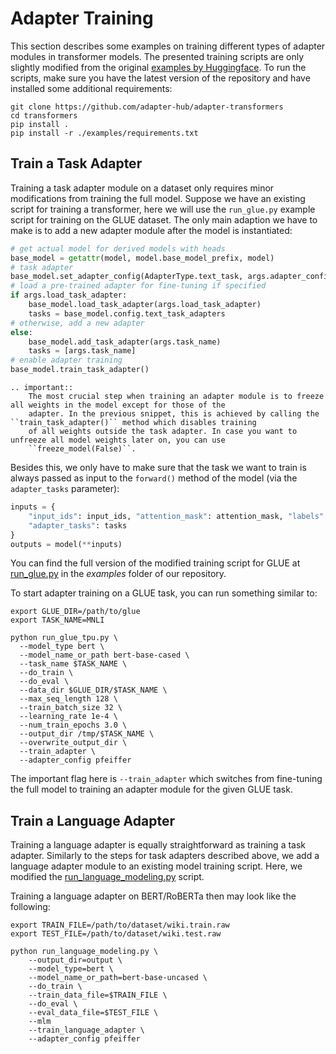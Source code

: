 # Adapter Training

This section describes some examples on training different types of adapter modules in transformer models.
The presented training scripts are only slightly modified from the original [examples by Huggingface](https://huggingface.co/transformers/examples.html).
To run the scripts, make sure you have the latest version of the repository and have installed some additional requirements:

```
git clone https://github.com/adapter-hub/adapter-transformers
cd transformers
pip install .
pip install -r ./examples/requirements.txt
```

## Train a Task Adapter

Training a task adapter module on a dataset only requires minor modifications from training the full model. Suppose we
have an existing script for training a transformer, here we will use the `run_glue.py` example script for training on
the GLUE dataset. The only main adaption we have to make is to add a new adapter module after the model is instantiated:

```python
# get actual model for derived models with heads
base_model = getattr(model, model.base_model_prefix, model)
# task adapter
base_model.set_adapter_config(AdapterType.text_task, args.adapter_config)
# load a pre-trained adapter for fine-tuning if specified
if args.load_task_adapter:
    base_model.load_task_adapter(args.load_task_adapter)
    tasks = base_model.config.text_task_adapters
# otherwise, add a new adapter
else:
    base_model.add_task_adapter(args.task_name)
    tasks = [args.task_name]
# enable adapter training
base_model.train_task_adapter()
```

```eval_rst
.. important::
    The most crucial step when training an adapter module is to freeze all weights in the model except for those of the
    adapter. In the previous snippet, this is achieved by calling the ``train_task_adapter()`` method which disables training
    of all weights outside the task adapter. In case you want to unfreeze all model weights later on, you can use
    ``freeze_model(False)``.
```

Besides this, we only have to make sure that the task we want to train is always passed as input to the `forward()` method
of the model (via the `adapter_tasks` parameter):

```python
inputs = {
    "input_ids": input_ids, "attention_mask": attention_mask, "labels": labels,
    "adapter_tasks": tasks
}
outputs = model(**inputs)
```

You can find the full version of the modified training script for GLUE at
[run_glue.py](https://github.com/adapter-hub/adapter-transformers/blob/master/examples/run_glue.py)
in the *examples* folder of our repository.

To start adapter training on a GLUE task, you can run something similar to:

```
export GLUE_DIR=/path/to/glue
export TASK_NAME=MNLI

python run_glue_tpu.py \
  --model_type bert \
  --model_name_or_path bert-base-cased \
  --task_name $TASK_NAME \
  --do_train \
  --do_eval \
  --data_dir $GLUE_DIR/$TASK_NAME \
  --max_seq_length 128 \
  --train_batch_size 32 \
  --learning_rate 1e-4 \
  --num_train_epochs 3.0 \
  --output_dir /tmp/$TASK_NAME \
  --overwrite_output_dir \
  --train_adapter \
  --adapter_config pfeiffer
```

The important flag here is `--train_adapter` which switches from fine-tuning the full model to training an adapter
module for the given GLUE task.

## Train a Language Adapter

Training a language adapter is equally straightforward as training a task adapter. Similarly to the steps for task adapters
described above, we add a language adapter module to an existing model training script. Here, we modified the
[run_language_modeling.py](https://github.com/adapter-hub/adapter-transformers/blob/master/examples/run_language_modeling.py)
script.

Training a language adapter on BERT/RoBERTa then may look like the following:

```
export TRAIN_FILE=/path/to/dataset/wiki.train.raw
export TEST_FILE=/path/to/dataset/wiki.test.raw

python run_language_modeling.py \
    --output_dir=output \
    --model_type=bert \
    --model_name_or_path=bert-base-uncased \
    --do_train \
    --train_data_file=$TRAIN_FILE \
    --do_eval \
    --eval_data_file=$TEST_FILE \
    --mlm
    --train_language_adapter \
    --adapter_config pfeiffer
```
